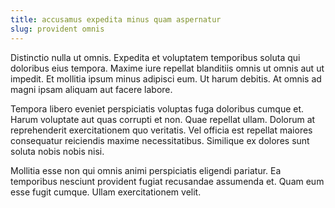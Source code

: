 ```yaml
---
title: accusamus expedita minus quam aspernatur
slug: provident omnis
---
```


Distinctio nulla ut omnis. Expedita et voluptatem temporibus soluta qui doloribus eius tempora. Maxime iure repellat blanditiis omnis ut omnis aut ut impedit. Et mollitia ipsum minus adipisci eum. Ut harum debitis. At omnis ad magni ipsam aliquam aut facere labore.

Tempora libero eveniet perspiciatis voluptas fuga doloribus cumque et. Harum voluptate aut quas corrupti et non. Quae repellat ullam. Dolorum at reprehenderit exercitationem quo veritatis. Vel officia est repellat maiores consequatur reiciendis maxime necessitatibus. Similique ex dolores sunt soluta nobis nobis nisi.

Mollitia esse non qui omnis animi perspiciatis eligendi pariatur. Ea temporibus nesciunt provident fugiat recusandae assumenda et. Quam eum esse fugit cumque. Ullam exercitationem velit.

